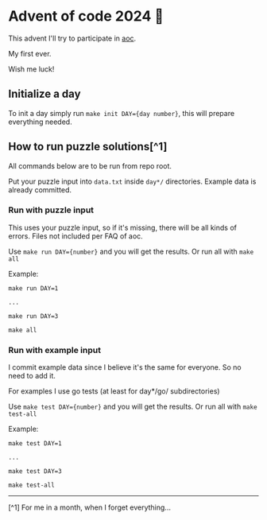 # Advent of code 2024 🎄

This advent I'll try to participate in [aoc](https://adventofcode.com/2024).

My first ever.

Wish me luck!

## Initialize a day

To init a day simply run `make init DAY={day number}`,
this will prepare everything needed.

## How to run puzzle solutions[^1]

All commands below are to be run from repo root.

Put your puzzle input into `data.txt` inside `day*/` directories.
Example data is already committed.

### Run with puzzle input

This uses your puzzle input, so if it's missing, there will be all kinds of errors.
Files not included per FAQ of aoc.

Use `make run DAY={number}` and you will get the results. Or run all with `make all`

Example:

```shell
make run DAY=1

...

make run DAY=3

make all
```

### Run with example input

I commit example data since I believe it's the same for everyone.
So no need to add it.

For examples I use go tests (at least for day*/go/ subdirectories)

Use `make test DAY={number}` and you will get the results.
Or run all with `make test-all`

Example:

```shell
make test DAY=1

...

make test DAY=3

make test-all
```

---
[^1] For me in a month, when I forget everything...
